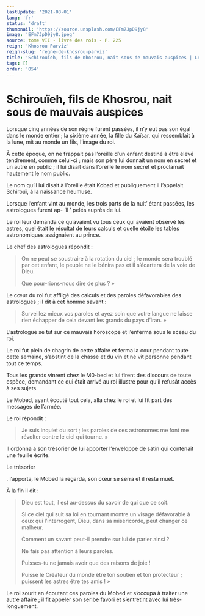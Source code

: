```yaml
---
lastUpdate: '2021-08-01'
lang: 'fr'
status: 'draft'
thumbnail: 'https://source.unsplash.com/EFm7JpD9jy8'
image: 'EFm7JpD9jy8.jpeg'
source: tome VII - livre des rois - P. 225
reign: 'Khosrou Parviz'
reign-slug: 'regne-de-khosrou-parviz'
title: 'Schirouïeh, fils de Khosrou, nait sous de mauvais auspices | Le Livre des Rois | Shâhnâmeh'
tags: []
order: '054'
---
```


<!-- LTeX: language=fr -->

# Schirouïeh, fils de Khosrou, nait sous de mauvais auspices

Lorsque cinq années de son règne furent passées, il n’y eut pas son égal dans le monde entier ; la sixième année, la fille du Kaïsar, qui ressemblait à la lune, mit au monde un fils, l’image du roi.

À cette époque, on ne frappait pas l’oreille d’un enfant destiné à être élevé tendrement, comme celui-ci ; mais son père lui donnait un nom en secret et un autre en public ; il lui disait dans l’oreille le nom secret et proclamait hautement le nom public.

Le nom qu’il lui disait à l’oreille était Kobad et publiquement il l’appelait Schirouï, à la naissance heumuse.

Lorsque l’enfant vint au monde, les trois parts de la nuit’ étant passées, les astrologues furent ap-
’ll
’
pelés auprès de lui.

Le roi leur demanda ce qu’avaient vu tous ceux qui avaient observé les astres, quel était le résultat de leurs calculs et quelle étoile les tables astronomiques assignaient au prince.

Le chef des astrologues répondit :

> On ne peut se soustraire à la rotation du ciel ; le monde sera troublé par cet enfant, le peuple ne le bénira pas et il s’écartera de la voie de Dieu.
>
> Que pour-rions-nous dire de plus ? »

Le cœur du roi fut affligé des calculs et des paroles défavorables des astrologues ; il dit à cet homme savant :

> Surveillez mieux vos paroles et ayez soin que votre langue ne laisse rien échapper de cela devant les grands du pays d’Iran. »

L’astrologue se tut sur ce mauvais horoscope et l’enferma sous le sceau du roi.

Le roi fut plein de chagrin de cette affaire et ferma la cour pendant toute cette semaine, s’abstint de la chasse et du vin et ne vit personne pendant tout ce temps.

Tous les grands vinrent chez le M0-bed et lui firent des discours de toute espèce, demandant ce qui était arrivé au roi illustre pour qu’il refusât accès à ses sujets.

Le Mobed, ayant écouté tout cela, alla chez le roi et lui fit part des messages de l’armée.

Le roi répondit :

> Je suis inquiet du sort ; les paroles de ces astronomes me font me révolter contre le ciel qui tourne. »

Il ordonna a son trésorier de lui apporter l’enveloppe de satin qui contenait une feuille écrite.

Le trésorier

. l’apporta, le Mobed la regarda, son cœur se serra et il resta muet.

À la fin il dit :

> Dieu est tout, il est au-dessus du savoir de qui que ce soit.
>
> Si ce ciel qui suit sa loi en tournant montre un visage défavorable à ceux qui l’interrogent, Dieu, dans sa miséricorde, peut changer ce malheur.
>
> Comment un savant peut-il prendre sur lui de parler ainsi ?
>
> Ne fais pas attention à leurs paroles.
>
> Puisses-tu ne jamais avoir que des raisons de joie !
>
> Puisse le Créateur du monde être ton soutien et ton protecteur ; puissent les astres être tes amis ! »

Le roi sourit en écoutant ces paroles du Mobed et s’occupa à traiter une autre affaire ; il fit appeler son seribe favori et s’entretint avec lui très-longuement.
